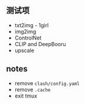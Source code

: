 ## 测试项

- txt2img - 1girl
- img2img
- ControlNet
- CLIP and DeepBooru
- upscale

## notes

- remove `clash/config.yaml`
- remove `.cache`
- exit tmux
